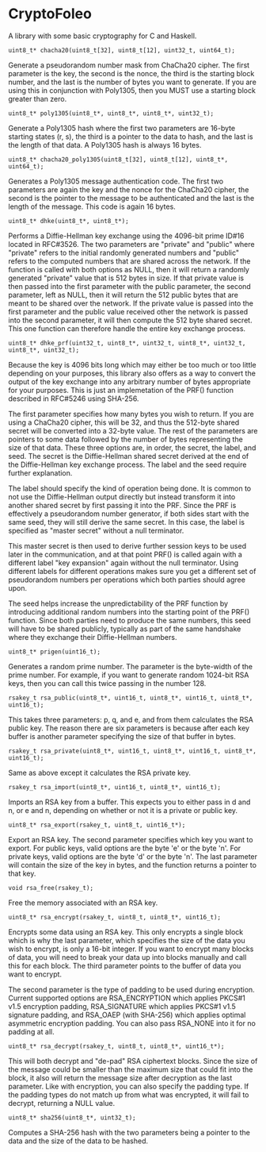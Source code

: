 # CryptoFoleo
A library with some basic cryptography for C and Haskell. 

    uint8_t* chacha20(uint8_t[32], uint8_t[12], uint32_t, uint64_t);

Generate a pseudorandom number mask from ChaCha20 cipher. The first parameter is the key, the second is the nonce, the third is the starting block number, and the last is the number of bytes you want to generate. If you are using this in conjunction with Poly1305, then you MUST use a starting block greater than zero.

    uint8_t* poly1305(uint8_t*, uint8_t*, uint8_t*, uint32_t);    

Generate a Poly1305 hash where the first two parameters are 16-byte starting states (r, s), the third is a pointer to the data to hash, and the last is the length of that data. A Poly1305 hash is always 16 bytes. 

    uint8_t* chacha20_poly1305(uint8_t[32], uint8_t[12], uint8_t*, uint64_t);    

Generates a Poly1305 message authentication code. The first two parameters are again the key and the nonce for the ChaCha20 cipher, the second is the pointer to the message to be authenticated and the last is the length of the message. This code is again 16 bytes.

    uint8_t* dhke(uint8_t*, uint8_t*);    

Performs a Diffie-Hellman key exchange using the 4096-bit prime ID#16 located in RFC#3526. The two parameters are "private" and "public" where "private" refers to the initial randomly generated numbers and "public" refers to the computed numbers that are shared across the network. If the function is called with both options as NULL, then it will return a randomly generated "private" value that is 512 bytes in size. If that private value is then passed into the first parameter with the public parameter, the second parameter, left as NULL, then it will return the 512 public bytes that are meant to be shared over the network. If the private value is passed into the first parameter and the public value received other the network is passed into the second parameter, it will then compute the 512 byte shared secret. This one function can therefore handle the entire key exchange process. 

    uint8_t* dhke_prf(uint32_t, uint8_t*, uint32_t, uint8_t*, uint32_t, uint8_t*, uint32_t);    

Because the key is 4096 bits long which may either be too much or too little
depending on your purposes, this library also offers as a way to convert the
output of the key exchange into any arbitrary number of bytes appropriate
for your purposes. This is just an implemetation of the PRF() function described in RFC#5246 using SHA-256.

The first parameter specifies how many bytes you wish to return. If you are using a ChaCha20 cipher, this will be 32, and thus the 512-byte shared secret will be converted into a 32-byte value. The rest of the parameters are pointers to some data followed by the number of bytes representing the size of that data. These three options are, in order, the secret, the label, and seed. The secret is the Diffie-Hellman shared secret derived at the end of the Diffie-Hellman key exchange process. The label and the seed require further explanation. 

The label should specify the kind of operation being done. It is common to not use the Diffie-Hellman output directly but instead
transform it into another shared secret by first passing it into the PRF.
Since the PRF is effectively a pseudorandom number generator, if both sides
start with the same seed, they will still derive the same secret. In this
case, the label is specified as "master secret" without a null terminator.

This master secret is then used to derive further session keys to be used
later in the communication, and at that point PRF() is called again with
a different label "key expansion" again without the null terminator. Using
different labels for different operations makes sure you get a different
set of pseudorandom numbers per operations which both parties should agree
upon.

The seed helps increase the unpredictability of the PRF function by
introducing additional random numbers into the starting point of the PRF()
function. Since both parties need to produce the same numbers, this seed
will have to be shared publicly, typically as part of the same handshake
where they exchange their Diffie-Hellman numbers.


    uint8_t* prigen(uint16_t);    

Generates a random prime number. The parameter is the byte-width of the prime number. For example, if you want to generate random 1024-bit RSA keys, then you can call this twice passing in the number 128.

    rsakey_t rsa_public(uint8_t*, uint16_t, uint8_t*, uint16_t, uint8_t*, uint16_t);    

This takes three parameters: p, q, and e, and from them calculates the RSA public key. The reason there are six parameters is because after each key buffer is another parameter specifying the size of that buffer in bytes.

    rsakey_t rsa_private(uint8_t*, uint16_t, uint8_t*, uint16_t, uint8_t*, uint16_t);    

Same as above except it calculates the RSA private key.

    rsakey_t rsa_import(uint8_t*, uint16_t, uint8_t*, uint16_t);    

Imports an RSA key from a buffer. This expects you to either pass in d and n, or e and n, depending on whether or not it is a private or public key.

    uint8_t* rsa_export(rsakey_t, uint8_t, uint16_t*);

Export an RSA key. The second parameter specifies which key you want to export. For public keys, valid options are the byte 'e' or the byte 'n'. For private keys, valid options are the byte 'd' or the byte 'n'. The last parameter will contain the size of the key in bytes, and the function returns a pointer to that key.

    void rsa_free(rsakey_t);    

Free the memory associated with an RSA key.

    uint8_t* rsa_encrypt(rsakey_t, uint8_t, uint8_t*, uint16_t);    

Encrypts some data using an RSA key. This only encrypts a single block which is why the last parameter, which specifies the size of the data you wish to encrypt, is only a 16-bit integer. If you want to encrypt many blocks of data, you will need to break your data up into blocks manually and call this for each block. The third parameter points to the buffer of data you want to encrypt. 

The second parameter is the type of padding to be used during encryption. Current supported options are RSA_ENCRYPTION which applies PKCS#1 v1.5 encryption padding, RSA_SIGNATURE which applies PKCS#1 v1.5 signature padding, and RSA_OAEP (with SHA-256) which applies optimal asymmetric encryption padding. You can also pass RSA_NONE into it for no padding at all.

    uint8_t* rsa_decrypt(rsakey_t, uint8_t, uint8_t*, uint16_t*);    

This will both decrypt and "de-pad" RSA ciphertext blocks. Since the size of the message could be smaller than the maximum size that could fit into the block, it also will return the message size after decryption as the last parameter. Like with encryption, you can also specify the padding type. If the padding types do not match up from what was encrypted, it will fail to decrypt, returning a NULL value.

    uint8_t* sha256(uint8_t*, uint32_t);    

Computes a SHA-256 hash with the two parameters being a pointer to the data and the size of the data to be hashed.
